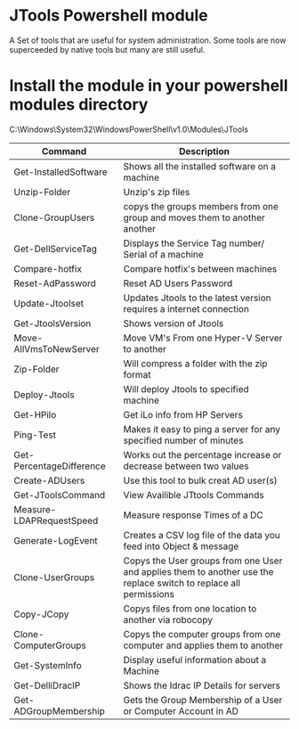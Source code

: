 # JTools Powershell module 
A Set of tools that are useful for system administration. Some tools are now superceeded by native tools but many are still useful. 

# Install the module in your powershell modules directory
C:\Windows\System32\WindowsPowerShell\v1.0\Modules\JTools

|Command           |       Description |
|-------            |      ----------- |
| Get-InstalledSoftware  |  Shows all the installed software on a machine |
|Unzip-Folder        |     Unzip's zip files|
|Clone-GroupUsers   |      copys the groups members from one group and moves them to another another|
|Get-DellServiceTag  |     Displays the Service Tag number/ Serial of a machine |
|Compare-hotfix         |  Compare hotfix's between machines|
|Reset-AdPassword       |  Reset AD Users Password|
|Update-Jtoolset   |       Updates Jtools to the latest version requires a internet connection|
|Get-JtoolsVersion     |   Shows version of Jtools|
|Move-AllVmsToNewServer|Move VM's From one Hyper-V Server to another |
|Zip-Folder           |    Will compress a folder with the zip format|
|Deploy-Jtools     |       Will deploy Jtools to specified machine|
|Get-HPilo           |     Get iLo info from HP Servers|
|Ping-Test    |            Makes it easy to ping a server for any specified number of minutes|
|Get-PercentageDifference |Works out the percentage increase or decrease between two values|
|Create-ADUsers          | Use this tool to bulk creat AD user(s)|
|Get-JToolsCommand   |     View Availible JTtools Commands|
|Measure-LDAPRequestSpeed| Measure response Times of a DC|
|Generate-LogEvent     |   Creates a CSV log file of the data you feed into Object & message|
|Clone-UserGroups  |       Copys the User groups from one User and applies them to another use the replace switch to replace all permissions|
|Copy-JCopy     |          Copys files from one location to another via robocopy|
|Clone-ComputerGroups   |  Copys the computer groups from one computer and applies them to another|
|Get-SystemInfo      |     Display useful information about a Machine|
|Get-DelliDracIP     |     Shows the Idrac IP Details for servers|
|Get-ADGroupMembership|    Gets the Group Membership of a User or Computer Account in AD|

